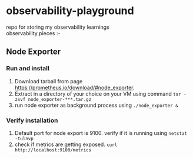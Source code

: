 # observability-playground
repo for storing my observability learnings  
observability pieces :-  

## Node Exporter
### Run and install  
1. Download tarball from page https://prometheus.io/download/#node_exporter.
2. Extract in a directory of your choice on your VM using command ```tar -zxvf node_exporter-***.tar.gz```
3. run node exporter as background process using ```./node_exporter &```

### Verify installation 
1. Default port for node export is 9100. verify if it is running using ```netstat -tulnvp```
2. check if metrics are getting exposed. ```curl http://localhost:9100/metrics```